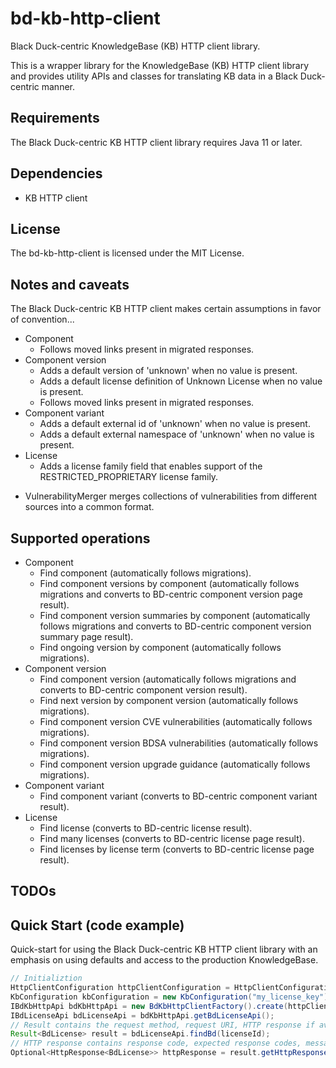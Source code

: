 # bd-kb-http-client

Black Duck-centric KnowledgeBase (KB) HTTP client library.

This is a wrapper library for the KnowledgeBase (KB) HTTP client library and provides 
utility APIs and classes for translating KB data in a Black Duck-centric manner. 

## Requirements

The Black Duck-centric KB HTTP client library requires Java 11 or later.

## Dependencies

* KB HTTP client

## License

The bd-kb-http-client is licensed under the MIT License.

## Notes and caveats

The Black Duck-centric KB HTTP client makes certain assumptions in favor of convention...

+ Component
   - Follows moved links present in migrated responses.
+ Component version
   - Adds a default version of 'unknown' when no value is present.
   - Adds a default license definition of Unknown License when no value is present.
   - Follows moved links present in migrated responses.
+ Component variant
   - Adds a default external id of 'unknown' when no value is present.
   - Adds a default external namespace of 'unknown' when no value is present.
+ License
   - Adds a license family field that enables support of the RESTRICTED_PROPRIETARY license family.
   
* VulnerabilityMerger merges collections of vulnerabilities from different sources into a common format.
   
## Supported operations

+ Component
   - Find component (automatically follows migrations).
   - Find component versions by component (automatically follows migrations and converts to BD-centric component version page result).
   - Find component version summaries by component (automatically follows migrations and converts to BD-centric component version summary page result).
   - Find ongoing version by component (automatically follows migrations).
+ Component version
   - Find component version (automatically follows migrations and converts to BD-centric component version result).
   - Find next version by component version (automatically follows migrations).
   - Find component version CVE vulnerabilities (automatically follows migrations).
   - Find component version BDSA vulnerabilities (automatically follows migrations).
   - Find component version upgrade guidance (automatically follows migrations).
+ Component variant
   - Find component variant (converts to BD-centric component variant result).
+ License
   - Find license (converts to BD-centric license result).  
   - Find many licenses (converts to BD-centric license page result). 
   - Find licenses by license term (converts to BD-centric license page result).
   
## TODOs   

## Quick Start (code example)

Quick-start for using the Black Duck-centric KB HTTP client library with an emphasis on using defaults and access to the production KnowledgeBase.  

```java
// Initializtion
HttpClientConfiguration httpClientConfiguration = HttpClientConfigurationBuilder.create().userAgent("MyApplication/1.0").build();
KbConfiguration kbConfiguration = new KbConfiguration("my_license_key");
IBdKbHttpApi bdKbHttpApi = new BdKbHttpClientFactory().create(httpClientConfiguration, kbConfiguration);
IBdLicenseApi bdLicenseApi = bdKbHttpApi.getBdLicenseApi();
// Result contains the request method, request URI, HTTP response if available, and exception cause if available.
Result<BdLicense> result = bdLicenseApi.findBd(licenseId);
// HTTP response contains response code, expected response codes, message body if available, and migration metadata if available.
Optional<HttpResponse<BdLicense>> httpResponse = result.getHttpResponse();
```
